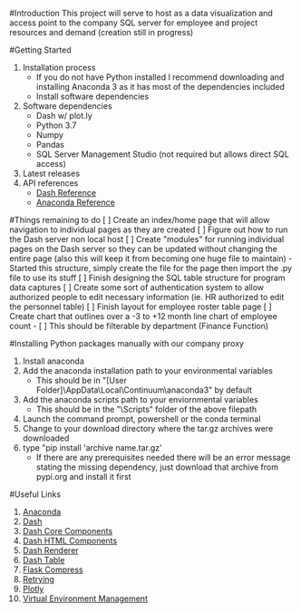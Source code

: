 #Introduction 
This project will serve to host as a data visualization and access point to the company SQL server for employee and project resources and demand (creation still in progress)

#Getting Started
1.	Installation process
    - If you do not have Python installed I recommend downloading and installing Anaconda 3 as it has most of the dependencies included
    - Install software dependencies
2.	Software dependencies
    - Dash w/ plot.ly
    - Python 3.7
    - Numpy
    - Pandas
    - SQL Server Management Studio (not required but allows direct SQL access)
3.	Latest releases
4.	API references
    - [Dash Reference](https://dash.plot.ly/)
    - [Anaconda Reference](https://docs.conda.io/projects/conda/en/latest/user-guide/index.html)

#Things remaining to do
[ ] Create an index/home page that will allow navigation to individual pages as they are created
[ ] Figure out how to run the Dash server non local host
[ ] Create "modules" for running individual pages on the Dash server so they can be updated without changing the entire page (also this will keep it from becoming one huge file to maintain)
    - Started this structure, simply create the file for the page then import the .py file to use its stuff
[ ] Finish designing the SQL table structure for program data captures
[ ] Create some sort of authentication system to allow authorized people to edit necessary information (ie. HR authorized to edit the personnel table)
[ ] Finish layout for employee roster table page
[ ] Create chart that outlines over a -3 to +12 month line chart of employee count
    - [ ] This should be filterable by department (Finance Function)

#Installing Python packages manually with our company proxy
1. Install anaconda
2. Add the anaconda installation path to your environmental variables
    - This should be in "[User Folder]\AppData\Local\Continuum\anaconda3" by default
3. Add the anaconda scripts path to your enviornmental variables
    - This should be in the "\Scripts" folder of the above filepath
4. Launch the command prompt, powershell or the conda terminal
5. Change to your download directory where the tar.gz archives were downloaded
6. type "pip install 'archive name.tar.gz'
    - If there are any prerequisites needed there will be an error message stating the missing dependency, just download that archive from pypi.org and install it first

#Useful Links
1. [Anaconda](https://www.anaconda.com/distribution/#download-section)
2. [Dash](https://pypi.org/project/dash/#files)
3. [Dash Core Components](https://pypi.org/project/dash-core-components/#files)
4. [Dash HTML Components](https://pypi.org/project/dash-html-components/#files)
5. [Dash Renderer](https://pypi.org/project/dash-renderer/#files)
6. [Dash Table](https://pypi.org/project/dash-table/#files)
7. [Flask Compress](https://pypi.org/project/Flask-Compress/#files)
8. [Retrying](https://pypi.org/project/retrying/#files)
9. [Plotly](https://pypi.org/project/plotly/#files)
10. [Virtual Environment Management](https://docs.conda.io/projects/conda/en/latest/user-guide/tasks/manage-environments.html)